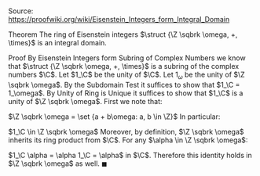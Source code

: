 # 

Source: https://proofwiki.org/wiki/Eisenstein_Integers_form_Integral_Domain

Theorem
The ring of Eisenstein integers $\struct {\Z \sqbrk \omega, +, \times}$ is an integral domain.


Proof
By Eisenstein Integers form Subring of Complex Numbers we know that $\struct {\Z \sqbrk \omega, +, \times}$ is a subring of the complex numbers $\C$.
Let $1_\C$ be the unity of $\C$.
Let $1_\omega$ be the unity of $\Z \sqbrk \omega$.
By the Subdomain Test it suffices to show that $1_\C = 1_\omega$.
By Unity of Ring is Unique it suffices to show that $1_\C$ is a unity of $\Z \sqbrk \omega$.
First we note that:

$\Z \sqbrk \omega = \set {a + b\omega: a, b \in \Z}$
In particular:

$1_\C \in \Z \sqbrk \omega$
Moreover, by definition, $\Z \sqbrk \omega$ inherits its ring product from $\C$.
For any $\alpha \in \Z \sqbrk \omega$:

$1_\C \alpha = \alpha 1_\C = \alpha$
in $\C$.
Therefore this identity holds in $\Z \sqbrk \omega$ as well.
$\blacksquare$





